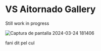 <h1>VS Aitornado Gallery</h1>

<body>Still work in progress</body>


![Captura de pantalla 2024-03-24 181406](https://github.com/Aitornado8/proyecto-hamburgesa/assets/95047784/02732ac4-e461-42be-b4f6-60765a02a0d7)




















































<body>fani dit pel cul</body>
